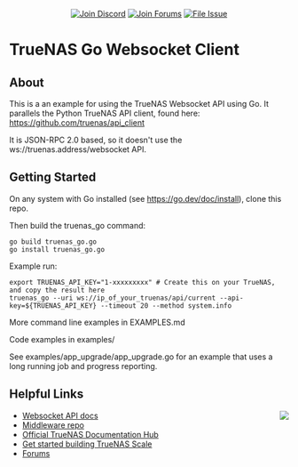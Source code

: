 <p align="center">
      <a href="https://discord.gg/Q3St5fPETd"><img alt="Join Discord" src="https://badgen.net/discord/members/Q3St5fPETd/?icon=discord&label=Join%20the%20TrueNAS%20Community" /></a>
 <a href="https://www.truenas.com/community/"><img alt="Join Forums" src="https://badgen.net/badge/Forums/Post%20Now//purple" /></a>
 <a href="https://jira.ixsystems.com"><img alt="File Issue" src="https://badgen.net/badge/Jira/File%20Issue//red?icon=jira" /></a>
</p>

# TrueNAS Go Websocket Client


## About

This is a an example for using the TrueNAS Websocket API using Go.  It parallels the Python TrueNAS API client, found here:
https://github.com/truenas/api_client

It is JSON-RPC 2.0 based, so it doesn't use the ws://truenas.address/websocket API.

## Getting Started

On any system with Go installed  (see https://go.dev/doc/install), clone this repo.

Then build the truenas_go command:
```
go build truenas_go.go
go install truenas_go.go
```

Example run:
```
export TRUENAS_API_KEY="1-xxxxxxxxx" # Create this on your TrueNAS, and copy the result here
truenas_go --uri ws://ip_of_your_truenas/api/current --api-key=${TRUENAS_API_KEY} --timeout 20 --method system.info
```

More command line examples in EXAMPLES.md

Code examples in examples/

See examples/app_upgrade/app_upgrade.go for an example that uses a long running job and progress reporting.



## Helpful Links

<a href="https://truenas.com">
<img align="right" src="https://www.truenas.com/docs/images/TrueNAS_Open_Enterprise_Storage.png" />
</a>

- [Websocket API docs](https://www.truenas.com/docs/api/scale_websocket_api.html)
- [Middleware repo](https://github.com/truenas/middleware)
- [Official TrueNAS Documentation Hub](https://www.truenas.com/docs/)
- [Get started building TrueNAS Scale](https://github.com/truenas/scale-build)
- [Forums](https://www.truenas.com/community/)
